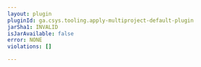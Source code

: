 ```yaml
---
layout: plugin
pluginId: ga.csys.tooling.apply-multiproject-default-plugin
jarSha1: INVALID
isJarAvailable: false
error: NONE
violations: []

---
```

